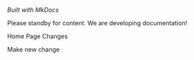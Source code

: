 *Built with MkDocs*

Please standby for content. We are developing documentation!

Home Page Changes

Make new change